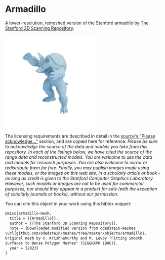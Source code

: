 # Armadillo

A lower-resolution, remeshed version of the Stanford armadillo by [The Stanford 3D Scanning Repository](http://graphics.stanford.edu/data/3Dscanrep/).

![armadillo](armadillo.png)

The licensing requirements are described in detail in the [source's "Please acknowledge..."](http://graphics.stanford.edu/data/3Dscanrep/) section, and are copied here for reference:
_Please be sure to acknowledge the source of the data and models you take from this repository. In each of the listings below, we have cited the source of the range data and reconstructed models. You are welcome to use the data and models for research purposes. You are also welcome to mirror or redistribute them for free. Finally, you may publish images made using these models, or the images on this web site, in a scholarly article or book - as long as credit is given to the Stanford Computer Graphics Laboratory. However, such models or images are not to be used for commercial purposes, nor should they appear in a product for sale (with the exception of scholarly journals or books), without our permission._

You can cite this object in your work using this bibtex snippet:
```
@misc{armadillo-mesh,
  title = {{Armadillo}},
  author = {{The Stanford 3D Scanning Repository}},
  note = {Downloaded modified version from odedstein-meshes \url{github.com/odedstein/meshes/tree/master/objects/armadillo}. Original mesh by V. Krishnamurthy and M. Levoy "Fitting Smooth Surfaces to Dense Polygon Meshes" (SIGGRAPH 1996)},
  year = {2023}
}
```

